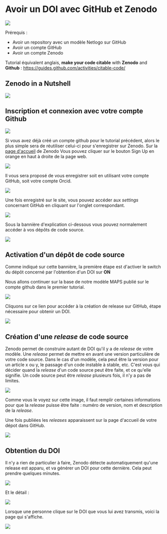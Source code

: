 # Avoir un DOI avec GitHub et Zenodo

![](/assets/zenodo.jpg)

Prérequis : 
- Avoir un repository avec un modèle Netlogo sur GitHub
- Avoir un compte GitHub
- Avoir un compte Zenodo

Tutorial équivalent anglais, **make your code citable** with **Zenodo** and **Github** : 
https://guides.github.com/activities/citable-code/

## Zenodo in a Nutshell

![](/assets/zenodo_nutshell.jpg)

## Inscription et connexion avec votre compte Github

![](/assets/zenodo_login.jpg)

Si vous avez déjà créé un compte github pour le tutorial précédent, alors le plus simple sera de réutiliser celui-ci pour s'enregistrer sur Zenodo. Sur la [page d'accueil](https://zenodo.org/) de Zenodo Vous pouvez cliquer sur le bouton Sign Up en orange en haut à droite de la page web.

![](/assets/zenodo_signup.jpg)

Il vous sera proposé de vous enregistrer soit en utilisant votre compte GitHub, soit votre compte Orcid. 

![](/assets/zenodo_signup2.jpg)

Une fois enregistré sur le site, vous pouvez accéder aux _settings_ concernant GitHub en cliquant sur l'onglet correspondant. 

![](/assets/zenodo_settings.jpg)

Sous la bannière d'explication ci-dessous vous pouvez normalement accéder à vos dépôts de code source. 

![](/assets/zenodo_github_started.jpg)

## Activation d'un dépôt de code source

Comme indiqué sur cette bannière, la première étape est d'activer le switch du dépôt concerné par l'obtention d'un DOI sur **ON**

Nous allons continuer sur la base de notre modèle MAPS publié sur le compte github dans le premier tutorial.

![](/assets/zenodo_activate.jpg)

Cliquons sur ce lien pour accéder à la création de release sur GitHub, étape nécessaire pour obtenir un DOI. 

![](/assets/zenodo_getrelease.jpg)


## Création d'une _release_ de code source

Zenodo permet de construire autant de DOI qu'il y a de _release_ de votre modèle. Une _release_ permet de mettre en avant une version particulière de votre code source. Dans le cas d'un modèle, cela peut être la version pour un article x ou y, le passage d'un code instable à stable, etc. C'est vous qui décider quand la _release_ d'un code source peut être faite, et ce qu'elle signifie. Un code source peut être _release_ plusieurs fois, il n'y a pas de limites.

![](/assets/zenodo_github_release.jpg)

Comme vous le voyez sur cette image, il faut remplir certaines informations pour que la _release_ puisse être faite : numéro de version, nom et description de la _release_.

Une fois publiées les _releases_ apparaissent sur la page d'accueil de votre dépot dans GitHub.

![](/assets/zenodo_github_release2.jpg)

## Obtention du DOI

Il n'y a rien de particulier à faire, Zenodo détecte automatiquement qu'une release est apparu, et va générer un DOI pour cette dernière. Cela peut prendre quelques minutes.

![](/assets/zenodo_DOI.jpg)

Et le détail : 

![](/assets/zenodo_github_DOI.jpg)

Lorsque une personne clique sur le DOI que vous lui avez transmis, voici la page qui s'affiche.

![](/assets/zenodo_final.jpg)





